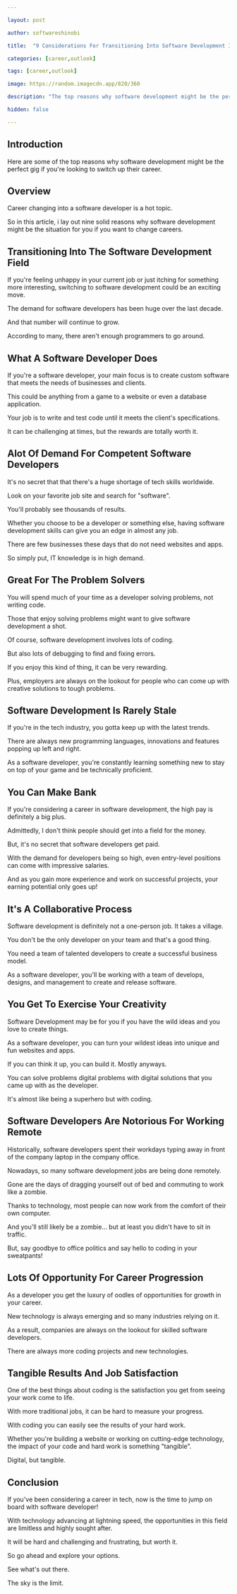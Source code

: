 ```yaml
---

layout: post

author: softwareshinobi

title:  "9 Considerations For Transitioning Into Software Development In 2023"

categories: [career,outlook]

tags: [career,outlook]

image: https://random.imagecdn.app/820/360

description: "The top reasons why software development might be the perfect gig."

hidden: false

---
```


## Introduction

Here are some of the top reasons why software development might be the perfect gig if you're looking to switch up their career.

## Overview

Career changing into a software developer is a hot topic.

So in this article, i lay out nine solid reasons why software development might be the situation for you if you want to change careers.

## Transitioning Into The Software Development Field

If you're feeling unhappy in your current job or just itching for something more interesting, switching to software development could be an exciting move.

The demand for software developers has been huge over the last decade.

And that number will continue to grow.

According to many, there aren't enough programmers to go around.

## What A Software Developer Does

If you're a software developer, your main focus is to create custom software that meets the needs of businesses and clients.

This could be anything from a game to a website or even a database application.

Your job is to write and test code until it meets the client's specifications.

It can be challenging at times, but the rewards are totally worth it.

## Alot Of Demand For Competent Software Developers

It's no secret that that there's a huge shortage of tech skills worldwide.

Look on your favorite job site and search for "software".

You'll probably see thousands of results.

Whether you choose to be a developer or something else, having software development skills can give you an edge in almost any job.

There are few businesses these days that do not need websites and apps.

So simply put, IT knowledge is in high demand.

## Great For The Problem Solvers

You will spend much of your time as a developer solving problems, not writing code.

Those that enjoy solving problems might want to give software development a shot.

Of course, software development involves lots of coding.

But also lots of debugging to find and fixing errors.

If you enjoy this kind of thing, it can be very rewarding.

Plus, employers are always on the lookout for people who can come up with creative solutions to tough problems.

## Software Development Is Rarely Stale

If you're in the tech industry, you gotta keep up with the latest trends.

There are always new programming languages, innovations and features popping up left and right.

As a software developer, you're constantly learning something new to stay on top of your game and be technically proficient.

## You Can Make Bank

If you're considering a career in software development, the high pay is definitely a big plus.

Admittedly, I don't think people should get into a field for the money.

But, it's no secret that software developers get paid.

With the demand for developers being so high, even entry-level positions can come with impressive salaries.

And as you gain more experience and work on successful projects, your earning potential only goes up!

## It's A Collaborative Process

Software development is definitely not a one-person job. It takes a village.

You don't be the only developer on your team and that's a good thing.

You need a team of talented developers to create a successful business model.

As a software developer, you'll be working with a team of develops, designs, and management to create and release software.

## You Get To Exercise Your Creativity

Software Development may be for you if you have the wild ideas and you love to create things.

As a software developer, you can turn your wildest ideas into unique and fun websites and apps.

If you can think it up, you can build it. Mostly anyways.

You can solve problems digital problems with digital solutions that you came up with as the developer.

It's almost like being a superhero but with coding.

## Software Developers Are Notorious For Working Remote

Historically, software developers spent their workdays typing away in front of the company laptop in the company office.

Nowadays, so many software development jobs are being done remotely.

Gone are the days of dragging yourself out of bed and commuting to work like a zombie.

Thanks to technology, most people can now work from the comfort of their own computer.

And you'll still likely be a zombie... but at least you didn't have to sit in traffic.

But, say goodbye to office politics and say hello to coding in your sweatpants!

## Lots Of Opportunity For Career Progression

As a developer you get the luxury of oodles of opportunities for growth in your career.

New technology is always emerging and so many industries relying on it.

As a result, companies are always on the lookout for skilled software developers.

There are always more coding projects and new technologies.

## Tangible Results And Job Satisfaction

One of the best things about coding is the satisfaction you get from seeing your work come to life.

With more traditional jobs, it can be hard to measure your progress.

With coding you can easily see the results of your hard work.

Whether you're building a website or working on cutting-edge technology, the impact of your code and hard work is something "tangible".

Digital, but tangible.

## Conclusion

If you've been considering a career in tech, now is the time to jump on board with software developer!

With technology advancing at lightning speed, the opportunities in this field are limitless and highly sought after.

It will be hard and challenging and frustrating, but worth it.

So go ahead and explore your options.

See what's out there. 

The sky is the limit.
